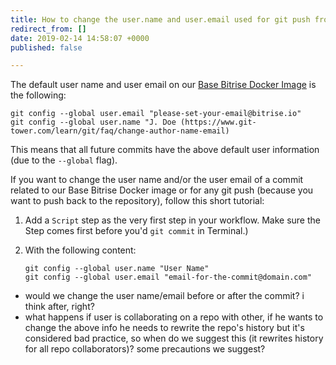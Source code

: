 ```yaml
---
title: How to change the user.name and user.email used for git push from Bitrise
redirect_from: []
date: 2019-02-14 14:58:07 +0000
published: false

---
```

The default user name and user email on our [Base Bitrise Docker Image](https://github.com/bitrise-docker/bitrise-base) is the following:

    git config --global user.email "please-set-your-email@bitrise.io"
    git config --global user.name "J. Doe (https://www.git-tower.com/learn/git/faq/change-author-name-email)

This means that all future commits have the above default user information (due to the `--global` flag).

If you want to change the user name and/or the user email of a commit related to our Base Bitrise Docker image or for any git push (because you want to push back to the repository), follow this short tutorial:

1. Add a `Script` step as the very first step in your workflow. Make sure the Step comes first before you'd `git commit` in Terminal.)
2. With the following content:

       git config --global user.name "User Name"
       git config --global user.email "email-for-the-commit@domain.com"

* would we change the user name/email before or after the commit? i think after, right?
* what happens if user is collaborating on a repo with other, if he wants to change the above info he needs to rewrite the repo's history but it's considered bad practice, so when do we suggest this (it rewrites history for all repo collaborators)? some precautions we suggest?